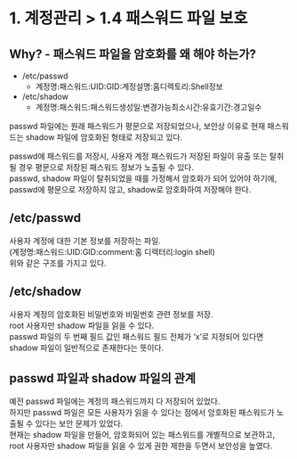 # 1. 계정관리 > 1.4 패스워드 파일 보호
## Why? - 패스워드 파일을 암호화를 왜 해야 하는가?
- /etc/passwd
    - 계정명:패스워드:UID:GID:계정설명:홈디렉토리:Shell정보
- /etc/shadow
    - 계정명:패스워드:패스워드생성일:변경가능최소시간:유효기간:경고일수

passwd 파일에는 원래 패스워드가 평문으로 저장되었으나, 보안상 이유로 현재 패스워드는 shadow 파일에 암호화된 형태로 저장되고 있다. 

passwd에 패스워드를 저장시, 사용자 계정 패스워드가 저장된 파일이 유출 또는 탈취될 경우 평문으로 저장된 패스워드 정보가 노출될 수 있다.   
passwd, shadow 파일이 탈취되었을 때를 가정해서 암호화가 되어 있어야 하기에,   
passwd에 평문으로 저장하지 않고, shadow로 암호화하여 저장해야 한다.

## /etc/passwd
사용자 계정에 대한 기본 정보를 저장하는 파일.   
(계정명:패스워드:UID:GID:comment:홈 디렉터리:login shell)   
위와 같은 구조를 가지고 있다.   


## /etc/shadow
사용자 계정의 암호화된 비밀번호와 비밀번호 관련 정보를 저장.   
root 사용자만 shadow 파일을 읽을 수 있다.   
passwd 파일의 두 번째 필드 값인 패스워드 필드 전체가 ‘x’로 지정되어 있다면 shadow 파일이 일반적으로 존재한다는 뜻이다.   

## passwd 파일과 shadow 파일의 관계
예전 passwd 파일에는 계정의 패스워드까지 다 저장되어 있었다.   
하지만 passwd 파일은 모든 사용자가 읽을 수 있다는 점에서 암호화된 패스워드가 노출될 수 있다는 보안 문제가 있었다.   
현재는 shadow 파일을 만들어, 암호화되어 있는 패스워드를 개별적으로 보관하고, root 사용자만 shadow 파일을 읽을 수 있게 권한 제한을 두면서 보안성을 높였다.   

